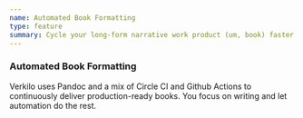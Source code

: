 ```yaml
---
name: Automated Book Formatting
type: feature
summary: Cycle your long-form narrative work product (um, book) faster and simplify your writing workflow that continuously delivers production-ready books.
---
```


### Automated Book Formatting

Verkilo uses Pandoc and a mix of Circle CI and Github Actions to continuously deliver production-ready books. You focus on writing and let automation do the rest.

